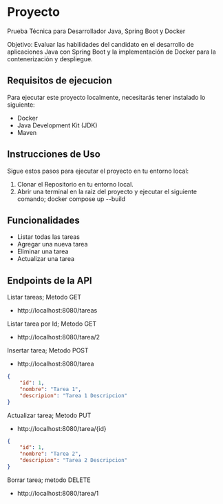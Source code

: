 
# Proyecto


Prueba Técnica para Desarrollador Java, Spring Boot y Docker

Objetivo: Evaluar las habilidades del candidato en el desarrollo de aplicaciones Java con Spring Boot y la implementación de Docker para la contenerización y despliegue.


## Requisitos de ejecucion
Para ejecutar este proyecto localmente, necesitarás tener instalado lo siguiente:
* Docker
* Java Development Kit (JDK)
* Maven



## Instrucciones de Uso

Sigue estos pasos para ejecutar el proyecto en tu entorno local:

1. Clonar el Repositorio en tu entorno local.
2. Abrir una terminal en la raiz del proyecto y ejecutar el siguiente comando; docker compose up --build

## Funcionalidades

* Listar todas las tareas
* Agregar una nueva tarea
* Eliminar una tarea
* Actualizar una tarea


## Endpoints de la API
Listar tareas; Metodo GET
* http://localhost:8080/tareas

Listar tarea por Id; Metodo GET

* http://localhost:8080/tarea/2

Insertar tarea; Metodo POST
* http://localhost:8080/tarea
```json
{
    "id": 1,
    "nombre": "Tarea 1",
    "descripion": "Tarea 1 Descripcion"
}

```

Actualizar tarea; Metodo PUT
* http://localhost:8080/tarea/{id}
```json
{
    "id": 1,
    "nombre": "Tarea 2",
    "descripion": "Tarea 2 Descripcion"
}

```

Borrar tarea; metodo DELETE
* http://localhost:8080/tarea/1